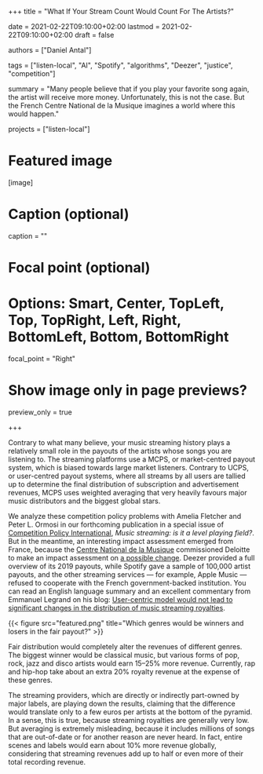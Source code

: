 +++
title = "What If Your Stream Count Would Count For The Artists?"

date = 2021-02-22T09:10:00+02:00
lastmod = 2021-02-22T09:10:00+02:00
draft = false

authors = ["Daniel Antal"]

tags = ["listen-local", "AI", "Spotify", "algorithms", "Deezer", "justice", "competition"]

summary = "Many people believe that if you play your favorite song again, the artist will receive more money. Unfortunately, this is not the case. But the French Centre National de la Musique imagines a world where this would happen."

projects = ["listen-local"]

# Featured image
[image]
  # Caption (optional)
  caption = ""

  # Focal point (optional)
  # Options: Smart, Center, TopLeft, Top, TopRight, Left, Right, BottomLeft, Bottom, BottomRight
  focal_point = "Right"

  # Show image only in page previews?
  preview_only = true

+++

Contrary to what many believe, your music streaming history plays a relatively small role in the payouts of the artists whose songs you are listening to. The streaming platforms use a MCPS, or market-centred payout system, which is biased towards large market listeners. Contrary to UCPS, or user-centred payout systems, where all streams by all users are tallied up to determine the final distribution of subscription and advertisement revenues, MCPS uses weighted averaging that very heavily favours major music distributors and the biggest global stars.

We analyze these competition policy problems with Amelia Fletcher and Peter L. Ormosi in our forthcoming publication in a special issue of [Competition Policy International](https://www.competitionpolicyinternational.com/), _Music streaming: is it a level playing field?_. But in the meantime, an interesting impact assessment emerged from France, because the [Centre National de la Musique](https://cnm.fr/en/) commissioned Deloitte to make an impact assessment on [a possible change](https://cnm.fr/le-cnm-evalue-limpact-dun-changement-eventuel-de-mode-de-remuneration-par-les-plateformes-de-streaming/). Deezer provided a full overview of its 2019 payouts, while Spotify gave a sample of 100,000 artist payouts, and the other streaming services — for example, Apple Music — refused to cooperate with the French government-backed institution. You can read an English language summary and an excellent commentary from Emmanuel Legrand on his blog: [User-centric model would not lead to significant changes in the distribution of music streaming royalties](https://legrandnetwork.blogspot.com/2021/02/user-centric-model-would-not-lead-to.html).

{{< figure src="featured.png" title="Which genres would be winners and losers in the fair payout?" >}}

Fair distribution would completely alter the revenues of different genres. The biggest winner would be classical music, but various forms of pop, rock, jazz and disco artists would earn 15–25% more revenue. Currently, rap and hip-hop take about an extra 20% royalty revenue at the expense of these genres.

The streaming providers, which are directly or indirectly part-owned by major labels, are playing down the results, claiming that the difference would translate only to a few euros per artists at the bottom of the pyramid. In a sense, this is true, because streaming royalties are generally very low. But averaging is extremely misleading, because it includes millions of songs that are out-of-date or for another reason are never heard. In fact, entire scenes and labels would earn about 10% more revenue globally, considering that streaming revenues add up to half or even more of their total recording revenue.

